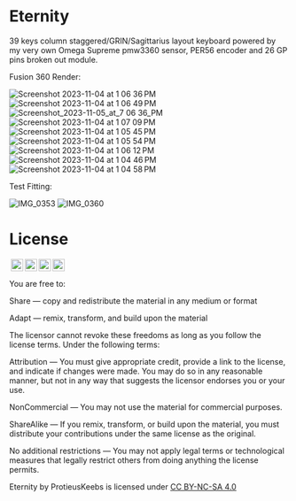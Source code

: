 # Eternity
39 keys column staggered/GRIN/Sagittarius layout keyboard powered by my very own Omega Supreme pmw3360 sensor, PER56 encoder and 26 GP pins broken out module.

Fusion 360 Render:

![Screenshot 2023-11-04 at 1 06 36 PM](https://github.com/protieusz/Eternity/assets/118025702/9089dd53-2762-4a11-b3ff-90e75c5ce4bd)
![Screenshot 2023-11-04 at 1 06 49 PM](https://github.com/protieusz/Eternity/assets/118025702/331152af-e28f-463c-a324-5f87ebf277f3)
![Screenshot_2023-11-05_at_7 06 36_PM](https://github.com/protieusz/Eternity/assets/118025702/b66c92b2-4748-4b46-b844-f686c6e29759)
![Screenshot 2023-11-04 at 1 07 09 PM](https://github.com/protieusz/Eternity/assets/118025702/3a0faabc-dc99-42a9-80d5-6c5117cce24c)
![Screenshot 2023-11-04 at 1 05 45 PM](https://github.com/protieusz/Eternity/assets/118025702/c007ecbb-42bb-464a-b911-a832e5ad8965)
![Screenshot 2023-11-04 at 1 05 54 PM](https://github.com/protieusz/Eternity/assets/118025702/e63b2c52-b4ee-414e-91e5-2d25508eb670)
![Screenshot 2023-11-04 at 1 06 12 PM](https://github.com/protieusz/Eternity/assets/118025702/0d808c35-5722-4e14-96e0-1acc36d24a72)
![Screenshot 2023-11-04 at 1 04 46 PM](https://github.com/protieusz/Eternity/assets/118025702/f968554d-48c9-4ba2-a499-4d99e5e909e9)
![Screenshot 2023-11-04 at 1 04 58 PM](https://github.com/protieusz/Eternity/assets/118025702/48940891-c560-4c4d-b413-e345edd2add6)

Test Fitting:

![IMG_0353](https://github.com/protieusz/Eternity/assets/118025702/8d99799e-c14b-4dcd-b18d-723065609fe6)
![IMG_0360](https://github.com/protieusz/Eternity/assets/118025702/cba8af95-49e2-499c-9e02-78d59f8b1196)


# License

<img style="height:22px!important;margin-left:3px;vertical-align:text-bottom;" src="https://mirrors.creativecommons.org/presskit/icons/cc.svg?ref=chooser-v1"><img style="height:22px!important;margin-left:3px;vertical-align:text-bottom;" src="https://mirrors.creativecommons.org/presskit/icons/by.svg?ref=chooser-v1"><img style="height:22px!important;margin-left:3px;vertical-align:text-bottom;" src="https://mirrors.creativecommons.org/presskit/icons/nc.svg?ref=chooser-v1"><img style="height:22px!important;margin-left:3px;vertical-align:text-bottom;" src="https://mirrors.creativecommons.org/presskit/icons/sa.svg?ref=chooser-v1"></a></p>

You are free to:

Share — copy and redistribute the material in any medium or format

Adapt — remix, transform, and build upon the material

The licensor cannot revoke these freedoms as long as you follow the license terms.
Under the following terms:

Attribution — You must give appropriate credit, provide a link to the license, and indicate if changes were made. You may do so in any reasonable manner, but not in any way that suggests the licensor endorses you or your use.

NonCommercial — You may not use the material for commercial purposes.

ShareAlike — If you remix, transform, or build upon the material, you must distribute your contributions under the same license as the original.

No additional restrictions — You may not apply legal terms or technological measures that legally restrict others from doing anything the license permits.

Eternity by ProtieusKeebs is licensed under [CC BY-NC-SA 4.0](https://creativecommons.org/licenses/by-nc-sa/4.0/?ref=chooser-v1)
